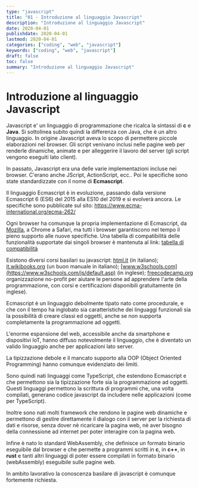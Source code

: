 ```yaml
---
type: "javascript"
title: "01 - Introduzione al linguaggio Javascript"
description: "Introduzione al linguaggio Javascript"
date: 2020-04-01
publishdate: 2020-04-01
lastmod: 2020-04-01
categories: ["coding", "web", "javascript"]
keywords: ["coding", "web", "javascript"]
draft: false
toc: false
summary: "Introduzione al linguaggio Javascript"
---
```


# Introduzione al linguaggio Javascript

Javascript e' un linguaggio di programmazione che ricalca la sintassi di
**c** e **Java**. Si sottolinea subito quindi la differenza con Java,
che è un altro linguaggio. In origine Javascript aveva lo scopo di
permettere piccole elaborazioni nel browser. Gli script venivano inclusi
nelle pagine web per renderle dinamiche, animate e per alleggerire il
lavoro del server (gli script vengono eseguiti lato client).

In passato, Javascript era una delle varie implementazioni incluse nei
browser. C'erano anche JScript, ActionScript, ecc.. Poi le specifiche
sono state standardizzate con il nome di **Ecmascript**.

Il linguaggio Ecmascript è in evoluzione, passando dalla versione
Ecmascript 6 (ES6) del 2015 alla ES10 del 2019 e si evolverà ancora. 
Le specifiche sono pubblicate sul sito:
<https://www.ecma-international.org/ecma-262/>

Ogni browser ha comunque la propria implementazione di Ecmascript, da 
[Mozilla](http://www.mozilla.org/js/language/), a Chrome a Safari, ma
tutti i browser garantiscono nel tempo il pieno supporto alle nuove
specifiche. Una tabella di compatibilità delle funzionalità supportate
dai singoli browser è mantenuta al link:
[tabella di compatibilità](https://kangax.github.io/compat-table/es6/) 

Esistono diversi corsi basilari su javascript:
[html.it](https://www.html.it/guide/guida-javascript-di-base/) (in
italiano);
[it.wikibooks.org](https://it.m.wikibooks.org/wiki/JavaScript) (un buon
manuale in italiano);
[www.w3schools.com](https://www.w3schools.com/js/default.asp) (in
inglese);
[freecodecamp.org](https://www.freecodecamp.org/learn/javascript-algorithms-and-data-structures/basic-javascript/)
organizzazione no-profit per aiutare le persone ad apprendere l'arte
della programmazione, con corsi e certificazioni disponibili
gratuitamente (in inglese).

Ecmascript è un linguaggio debolmente tipato nato come procedurale, e
che con il tempo ha inglobato sia caratteristiche dei linguaggi
funzionali sia la possibilità di creare classi ed oggetti, anche se non
supporta completamente la programmazione ad oggetti.

L'enorme espansione del web, accessibile anche da smartphone e
dispositivi IoT, hanno diffuso notevolmente il linguaggio, che è
diventato un valido linguaggio anche per applicazioni lato server.

La tipizzazione debole e il mancato supporto alla OOP (Object Oriented
Programming) hanno comunque evidenziato dei limiti.

Sono quindi nati linguaggi come TypeScript, che estendono Ecmascript e
che permettono sia la tipizzazione forte sia la programmazione ad
oggetti. Questi linguaggi permettono la scrittura di programmi che, una
volta compilati, generano codice javascript da includere nelle
applicazioni (come per TypeScript).

Inoltre sono nati molti framework che rendono le pagine web dinamiche e
permettono di gestire direttamente il dialogo con il server per la
richiesta di dati e risorse, senza dover nè ricaricare la pagina web, nè
aver bisogno della connessione ad internet per poter interagire con la
pagina web.

Infine è nato lo standard WebAssembly, che definisce un formato binario
eseguibile dal browser e che permette a programmi scritti in **c**, in
**c++**, in **rust** e tanti altri linguaggi di poter essere compilati
in formato binario (webAssembly) eseguibile sulle pagine web.

In ambito lavorativo la conoscenza basilare di javascript è comunque
fortemente richiesta.
